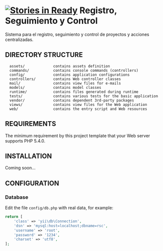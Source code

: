 [![Stories in Ready](https://badge.waffle.io/minpppst/rsc.png?label=ready&title=Ready)](https://waffle.io/minpppst/rsc)
Registro, Seguimiento y Control
============================
Sistema para el registro, seguimiento y control de proyectos y acciones centralizadas.


DIRECTORY STRUCTURE
-------------------

      assets/             contains assets definition
      commands/           contains console commands (controllers)
      config/             contains application configurations
      controllers/        contains Web controller classes
      mail/               contains view files for e-mails
      models/             contains model classes
      runtime/            contains files generated during runtime
      tests/              contains various tests for the basic application
      vendor/             contains dependent 3rd-party packages
      views/              contains view files for the Web application
      web/                contains the entry script and Web resources



REQUIREMENTS
------------

The minimum requirement by this project template that your Web server supports PHP 5.4.0.


INSTALLATION
------------

Coming soon...


CONFIGURATION
-------------

### Database

Edit the file `config/db.php` with real data, for example:

```php
return [
    'class' => 'yii\db\Connection',
    'dsn' => 'mysql:host=localhost;dbname=rsc',
    'username' => 'root',
    'password' => '1234',
    'charset' => 'utf8',
];
```